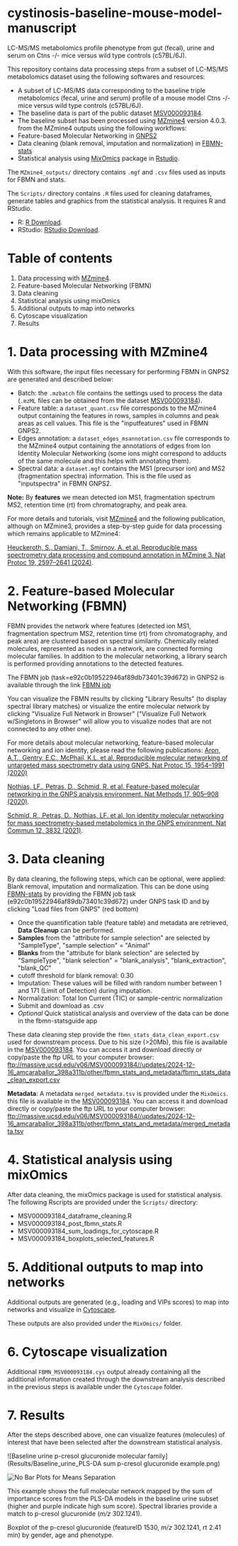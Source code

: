 # cystinosis-baseline-mouse-model-manuscript
LC-MS/MS metabolomics profile phenotype from gut (fecal), urine and serum on Ctns -/- mice versus wild type controls (c57BL/6J). 

This repository contains data processing steps from a subset of LC-MS/MS metabolomics dataset using the following softwares and resources:
* A subset of LC-MS/MS data corresponding to the baseline triple metabolomics (fecal, urine and serum) profile of a mouse model Ctns -/- mice versus wild type controls (c57BL/6J).
* The baseline data is part of the public dataset [MSV000093184](https://massive.ucsd.edu/ProteoSAFe/dataset.jsp?task=fccbbebb0870401bbfc3199c10df6c3f).
* The baseline subset has been processed using [MZmine4](https://mzio.io/) version 4.0.3. from the MZmine4 outputs using the following workflows:
* Feature-based Molecular Networking in [GNPS2](https://gnps2.org/homepage)
* Data cleaning (blank removal, imputation and normalization) in [FBMN-stats](https://fbmn-statsguide.gnps2.org/)
* Statistical analysis using [MixOmics](https://mixomics.org/) package in [Rstudio](https://www.rstudio.com/products/rstudio/download/).

The `MZmine4_outputs/` directory contains `.mgf` and `.csv` files used as inputs for FBMN and stats. 

The `Scripts/` directory contains `.R` files used for cleaning dataframes, generate tables and graphics from the statistical analysis. 
It requires R and RStudio. 

* R: [R Download](https://cran.r-project.org/bin/).
* RStudio: [RStudio Download](https://www.rstudio.com/products/rstudio/download/).

# Table of contents
1. Data processing with [MZmine4](https://mzio.io/).
2. Feature-based Molecular Networking (FBMN)
3. Data cleaning 
4. Statistical analysis using mixOmics
5. Additional outputs to map into networks
6. Cytoscape visualization
7. Results

# 1. Data processing with MZmine4

With this software, the input files necessary for performing FBMN in GNPS2 are generated and described below: 

* Batch: the `.mzbatch` file contains the settings used to process the data (`.mzML` files can be obtained from the dataset [MSV000093184](https://massive.ucsd.edu/ProteoSAFe/dataset.jsp?task=fccbbebb0870401bbfc3199c10df6c3f)).
* Feature table: a `dataset_quant.csv` file corresponds to the MZmine4 output containing the features in rows, samples in columns and peak areas as cell values. This file is the "inputfeatures" used in FBMN GNPS2.
* Edges annotation: a `dataset_edges_msannotation.csv` file corresponds to the MZmine4 output containing the annotations of edges from Ion Identity Molecular Networking (some ions might correspond to adducts of the same molecule and this helps with annotating them).
* Spectral data: a `dataset.mgf` contains the MS1 (precursor ion) and MS2 (fragmentation spectra) information. This is the file used as "inputspectra" in FBMN GNPS2.

**Note:** By **features** we mean detected ion MS1, fragmentation spectrum MS2, retention time (rt) from chromatography, and peak area.

For more details and tutorials, visit [MZmine4](https://mzio.io/) and the following publication, although on MZmine3, provides a step-by-step guide for data processing which remains applicable to MZmine4: 

[Heuckeroth, S., Damiani, T., Smirnov, A. et al. Reproducible mass spectrometry data processing and compound annotation in MZmine 3. Nat Protoc 19, 2597–2641 (2024)](https://doi.org/10.1038/s41596-024-00996-y).

# 2. Feature-based Molecular Networking (FBMN)

FBMN provides the network where features (detected ion MS1, fragmentation spectrum MS2, retention time (rt) from chromatography, and peak area) are clustered based on spectral similarity. Chemically related molecules, represented as nodes in a network, are connected forming molecular families. In addition to the molecular networking, a library search is performed providing annotations to the detected features. 

The FBMN job (task=e92c0b19522946af89db73401c39d672) in GNPS2 is available through the link [FBMN job](https://gnps2.org/status?task=e92c0b19522946af89db73401c39d672)

You can visualize the FBMN results by clicking "Library Results" (to display spectral library matches) or visualize the entire molecular network by clicking "Visualize Full Network in Browser" ("Visualize Full Network w/Singletons in Browser" will allow you to visualize nodes that are not connected to any other one). 

For more details about molecular networking, feature-based molecular networking and ion identity, please read the following publications: 
[Aron, A.T., Gentry, E.C., McPhail, K.L. et al. Reproducible molecular networking of untargeted mass spectrometry data using GNPS. Nat Protoc 15, 1954–1991 (2020)](https://doi.org/10.1038/s41596-020-0317-5)

[Nothias, LF., Petras, D., Schmid, R. et al. Feature-based molecular networking in the GNPS analysis environment. Nat Methods 17, 905–908 (2020)](https://doi.org/10.1038/s41592-020-0933-6). 

[Schmid, R., Petras, D., Nothias, LF. et al. Ion identity molecular networking for mass spectrometry-based metabolomics in the GNPS environment. Nat Commun 12, 3832 (2021)](https://doi.org/10.1038/s41467-021-23953-9).

# 3. Data cleaning

By data cleaning, the following steps, which can be optional, were applied: Blank removal, imputation and normalization. This can be done using [FBMN-stats](https://fbmn-statsguide.gnps2.org/) by providing the FBMN job task (e92c0b19522946af89db73401c39d672) under GNPS task ID and by clicking "Load files from GNPS" (red bottom)

* Once the quantification table (feature table) and metadata are retrieved, **Data Cleanup** can be performed.
* **Samples** from the "attribute for sample selection" are selected by "SampleType", "sample selection" = "Animal"
* **Blanks** from the "attribute for blank selection" are selected by "SampleType", "blank selection" = "blank_analysis", "blank_extraction", "blank_QC"
* cutoff threshold for blank removal: 0.30
* Imputation: These values will be filled with random number between 1 and 171 (Limit of Detection) during imputation.
* Normalization: Total Ion Current (TIC) or sample-centric normalization
* Submit and download as .csv
* *Optional* Quick statistical analysis and overview of the data can be done in the fbmn-statsguide app

These data cleaning step provide the `fbmn_stats_data_clean_export.csv` used for downstream process. Due to his size (>20Mb), this file is available in the [MSV000093184](https://massive.ucsd.edu/ProteoSAFe/dataset.jsp?task=fccbbebb0870401bbfc3199c10df6c3f). You can access it and download directly or copy/paste the ftp URL to your computer browser: ftp://massive.ucsd.edu/v06/MSV000093184//updates/2024-12-16_amcaraballor_398a311b/other/fbmn_stats_and_metadata/fbmn_stats_data_clean_export.csv

**Metadata**: A metadata `merged_metadata.tsv` is provided under the `MixOmics`.  this file is available in the [MSV000093184](https://massive.ucsd.edu/ProteoSAFe/dataset.jsp?task=fccbbebb0870401bbfc3199c10df6c3f). You can access it and download directly or copy/paste the ftp URL to your computer browser: ftp://massive.ucsd.edu/v06/MSV000093184//updates/2024-12-16_amcaraballor_398a311b/other/fbmn_stats_and_metadata/merged_metadata.tsv

# 4. Statistical analysis using mixOmics

After data cleaning, the mixOmics package is used for statistical analysis. The following Rscripts are provided under the `Scripts/` directory:

* MSV000093184_dataframe_cleaning.R
* MSV000093184_post_fbmn_stats.R
* MSV000093184_sum_loadings_for_cytoscape.R
* MSV000093184_boxplots_selected_features.R

# 5. Additional outputs to map into networks

Additional outputs are generated (e.g., loading and VIPs scores) to map into networks and visualize in [Cytoscape](https://cytoscape.org/).

These outputs are also provided under the `MixOmics/` folder.

# 6. Cytoscape visualization

Additional `FBMN_MSV000093184.cys` output already containing all the additional information created through the downstream analysis described in the previous steps is available under the `Cytoscape` folder.

# 7. Results

After the steps described above, one can visualize features (molecules) of interest that have been selected after the downstream statistical analysis. 

![Baseline urine p-cresol glucuronide molecular family](Results/Baseline_urine_PLS-DA sum p-cresol glucuronide example.png)

![No Bar Plots for Means Separation](https://github.com/cxli233/FriendsDontLetFriends/blob/main/Results/dont_bar_plot.png)

This example shows the full molecular network mapped by the sum of importance scores from the PLS-DA models in the baseline urine subset (higher and purple indicate high sum score). Spectral libraries provide a match to p-cresol glucuronide (_m/z_ 302.1241).  


Boxplot of the p-cresol glucuronide (featureID 1530, _m/z_ 302.1241, rt 2.41 min) by gender, age and phenotype.
